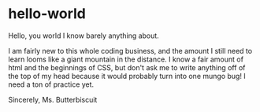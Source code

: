 # hello-world
Hello, you world I know barely anything about.

I am fairly new to this whole coding business, and the amount I still need to learn looms like a giant mountain in the distance. I know a fair amount of html and the beginnings of CSS, but don't ask me to write anything off of the top of my head because it would probably turn into one mungo bug! I need a ton of practice yet.

Sincerely, 
Ms. Butterbiscuit
